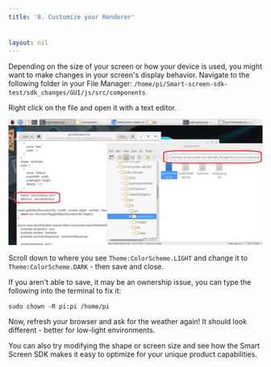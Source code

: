 ```yaml
---
title: '8. Customize your Renderer'


layout: nil
---
```


Depending on the size of your screen or how your device is used, you might want to make changes in your screen's display behavior.  Navigate to the following folder in your File Manager: `/home/pi/Smart-screen-sdk-test/sdk_changes/GUI/js/src/components` 

Right click on the file and open it with a text editor.

![code](../assets/renderChange.png)

Scroll down to where you see `Theme:ColorScheme.LIGHT` and change it to `Theme:ColorScheme.DARK` - then save and close.  

If you aren't able to save, it may be an ownership issue, you can type the following into the terminal to fix it:
```
sudo chown -R pi:pi /home/pi
```
Now, refresh your browser and ask for the weather again!  It should look different - better for low-light environments.

You can also try modifying the shape or screen size and see how the Smart Screen SDK makes it easy to optimize for your unique product capabilities.  



